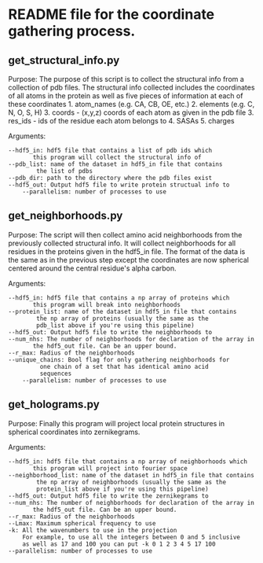 # README file for the coordinate gathering process.


## get_structural_info.py

   Purpose:
	The purpose of this script is to collect the structural info from
	a collection of pdb files. The structural info collected includes
	the coordinates of all atoms in the protein as well as five pieces
	of information at each of these coordinates
	   1. atom_names (e.g. CA, CB, OE, etc.)
	   2. elements (e.g. C, N, O, S, H)
	   3. coords - (x,y,z) coords of each atom as given in the pdb file
	   3. res_ids - ids of the residue each atom belongs to
	   4. SASAs
	   5. charges

Arguments:

	--hdf5_in: hdf5 file that contains a list of pdb ids which
		   this program will collect the structural info of
	--pdb_list: name of the dataset in hdf5_in file that contains
		    the list of pdbs
	--pdb_dir: path to the directory where the pdb files exist
	--hdf5_out: Output hdf5 file to write protein structual info to
     	--parallelism: number of processes to use

## get_neighborhoods.py

Purpose:
	The script will then collect amino acid neighborhoods from the
	previously collected structural info. It will collect neighborhoods
	for all residues in the proteins given in the hdf5_in file. The
	format of the data is the same as in the previous step except the
	coordinates are now spherical centered around the central residue's
	alpha carbon.

Arguments:

	--hdf5_in: hdf5 file that contains a np array of proteins which
		   this program will break into neighborhoods
	--protein_list: name of the dataset in hdf5_in file that contains
		    the np array of proteins (usually the same as the
		    pdb_list above if you're using this pipeline)
	--hdf5_out: Output hdf5 file to write the neighborhoods to
	--num_nhs: The number of neighborhoods for declaration of the array in
		   the hdf5_out file. Can be an upper bound.
	--r_max: Radius of the neighborhoods
	--unique_chains: Bool flag for only gathering neighborhoods for
			 one chain of a set that has identical amino acid
			 sequences
     	--parallelism: number of processes to use

## get_holograms.py

Purpose:
	Finally this program will project local protein structures in
	spherical coordinates into zernikegrams.
	
Arguments:

	--hdf5_in: hdf5 file that contains a np array of neighborhoods which
		   this program will project into fourier space
	--neighborhood_list: name of the dataset in hdf5_in file that contains
		    the np array of neighborhoods (usually the same as the
		    protein_list above if you're using this pipeline)
	--hdf5_out: Output hdf5 file to write the zernikegrams to
	--num_nhs: The number of neighborhoods for declaration of the array in
		   the hdf5_out file. Can be an upper bound.
	--r_max: Radius of the neighborhoods
	--Lmax: Maximum spherical frequency to use
	-k: All the wavenumbers to use in the projection
	    For example, to use all the integers between 0 and 5 inclusive
	    as well as 17 and 100 you can put -k 0 1 2 3 4 5 17 100
	--parallelism: number of processes to use
	
